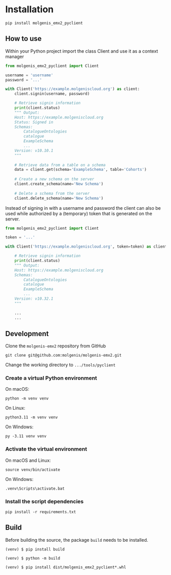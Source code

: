 # Installation

```console
pip install molgenis_emx2_pyclient
```

## How to use

Within your Python project import the class Client and use it as a context manager

```py
from molgenis_emx2_pyclient import Client

username = 'username'
password = '...'

with Client('https://example.molgeniscloud.org') as client:
    client.signin(username, password)

    # Retrieve signin information
    print(client.status)
    """ Output:
    Host: https://example.molgeniscloud.org
    Status: Signed in
    Schemas:
        CatalogueOntologies
        catalogue
        ExampleSchema
        ...
    Version: v10.10.1
    """
    
    # Retrieve data from a table on a schema
    data = client.get(schema='ExampleSchema', table='Cohorts')
    
    # Create a new schema on the server
    client.create_schema(name='New Schema')
    
    # Delete a schema from the server
    client.delete_schema(name='New Schema')

```
Instead of signing in with a username and password the client can also be used while authorized by a (temporary) token that is generated on the server.
```py
from molgenis_emx2_pyclient import Client

token = '...'

with Client('https://example.molgeniscloud.org', token=token) as client:

    # Retrieve signin information
    print(client.status)
    """ Output:
    Host: https://example.molgeniscloud.org
    Schemas:
        CatalogueOntologies
        catalogue
        ExampleSchema
        ...
    Version: v10.32.1
    """
    
    ...
    ...

```

## Development

Clone the `molgenis-emx2` repository from GitHub

```console
git clone git@github.com:molgenis/molgenis-emx2.git
```

Change the working directory to `.../tools/pyclient`

### Create a virtual Python environment

On macOS:

```console
python -m venv venv
```

On Linux:

```console
python3.11 -m venv venv
```

On Windows:

```console
py -3.11 venv venv
```

### Activate the virtual environment

On macOS and Linux:

```console
source venv/bin/activate
```

On Windows:

```console
.venv\Scripts\activate.bat
```

### Install the script dependencies

```console
pip install -r requirements.txt
```

## Build
Before building the source, the package `build` needs to be installed.
```console
(venv) $ pip install build

(venv) $ python -m build

(venv) $ pip install dist/molgenis_emx2_pyclient*.whl
```
